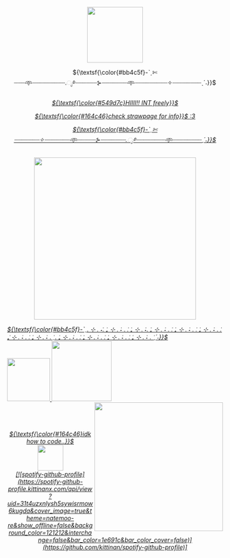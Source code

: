 <p align= "center"> <img  height=130 src= "https://64.media.tumblr.com/eede73510c776b12712626ab3f9ef0fd/a14d88b055b5c762-85/s2048x3072/53d470d240cf3c2f6ca5dd4b95d0374296353008.pnj">
<p align= "center">
${\textsf{\color{#bb4c5f}-ˋˏ✄┈┈┈𖥸┈┈┈┈┈┈┈┈┈.ೃ࿔┈┈┈┈┈┈⊱┈┈┈┈┈┈┈𖥸┈┈┈┈┈┈┈┈┈✧┈┈┈┈┈┈┈┈ˎˊ˗}}$

<p align= "center">
	 <u> <i> ${\textsf{\color{#549d7c}HIIII!! INT freely}}$
		 
<p align="center"> 
	${\textsf{\color{#164c46}check strawpage for info}}$ 
 <a href="https://duckseatbread.straw.page"> :3
	 
<p align= "center">
${\textsf{\color{#bb4c5f}-ˋˏ✄┈┈┈┈┈┈┈✧┈┈┈┈┈┈┈𖥸┈┈┈┈┈⊱┈┈┈┈┈┈┈.ೃ࿔┈┈┈┈┈┈┈┈𖥸┈┈┈┈┈┈┈┈ˎˊ˗}}$
	<br>
	<br>
<img height=378 src= "https://64.media.tumblr.com/10f3166705c73d42ad153a927ace1838/7376bb3d7a8fb83b-2c/s1280x1920/fa5d9541b81ce10fd42114e4c3c3110bf1d774cf.pnj">

 <p align= "left">
	 ${\textsf{\color{#bb4c5f}-ˋˏ. ⊹ . ݁˖. ݁₊ ⊹ . ݁˖ . ݁. ݁₊ ⊹ . ݁˖. ݁₊ ⊹ . ݁˖ . ݁. ݁₊ ⊹ . ݁˖ . ݁. ݁₊ ⊹ . ݁˖ . ݁. ݁₊ ⊹ . ݁˖ . ݁. ݁₊ ⊹ . ݁˖ . ݁ˏ. ݁₊ ⊹ . ݁˖ . ݁. ݁₊ ⊹ . ݁˖ . ݁. ݁₊ ⊹ . ݁˖ . ݁. ݁₊ ⊹ . ݁˖ . ݁ˎˊ˗}}$
<br> <img height=100 src= "https://64.media.tumblr.com/e980747ceb4a6685e51414e817f55645/d1b13d10a3b57c68-12/s400x600/e3d43d9e77997ded36dcc3c4ca368d50888a8b90.gifv"> 
	 <img height=140 src="https://media.discordapp.net/attachments/1063714202251964506/1364810335193792554/image_2025-04-23_204703901-removebg-preview.png?ex=680b062c&is=6809b4ac&hm=87fb106c27d5e5c3cf325d558d1577333c9a87a365bbe1500afd065fb2ef478f&=&format=webp&quality=lossless&width=839&height=652"> 
	 <img align="right" height=300 src="https://media.discordapp.net/attachments/1063714202251964506/1364814599102398594/image_2025-04-23_210501136-removebg-preview.png?ex=680b0a25&is=6809b8a5&hm=47ee2e5f4e00330bc7b3a9bf37517c96f41b69f7ed4999da1b8a0c612fa94dad&=&format=webp&quality=lossless&width=619&height=1307">
	
<p align="center">
	<br>
	<br>
	<br>
	${\textsf{\color{#164c46}idk how to code..}}$ 
 <br><img height=60 src="https://pbs.twimg.com/media/Gon7Fw5WcAAlczp?format=jpg&name=medium">
	<br> [![spotify-github-profile](https://spotify-github-profile.kittinanx.com/api/view?uid=31t4uzxnlysh5sywisrmow6kugda&cover_image=true&theme=natemoo-re&show_offline=false&background_color=121212&interchange=false&bar_color=1e691c&bar_color_cover=false)](https://github.com/kittinan/spotify-github-profile)] 

 

